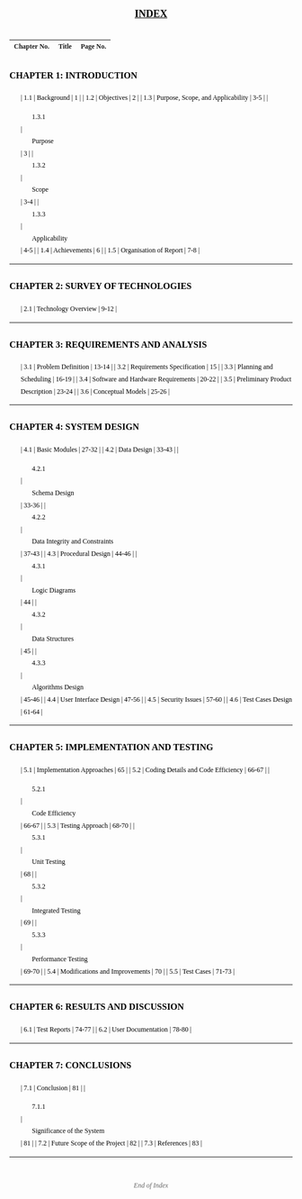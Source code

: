 <div style="font-family: 'Times New Roman', Times, serif; line-height: 1.8; color: #000;">

# <div style="text-align: center; font-size: 18px; font-weight: bold; margin: 40px 0 30px 0; text-decoration: underline;">INDEX</div>

<div style="font-size: 12px;">

| <div style="font-size: 12px; font-weight: bold;">Chapter No.</div> | <div style="font-size: 12px; font-weight: bold;">Title</div> | <div style="font-size: 12px; font-weight: bold;">Page No.</div> |
|:---:|:---|:---:|

## <div style="font-size: 16px; font-weight: bold; margin-top: 20px;">CHAPTER 1: INTRODUCTION</div>
<div style="font-size: 12px; margin-left: 20px;">

| 1.1 | Background | 1 |
| 1.2 | Objectives | 2 |
| 1.3 | Purpose, Scope, and Applicability | 3-5 |
| <div style="margin-left: 20px;">1.3.1</div> | <div style="margin-left: 20px;">Purpose</div> | 3 |
| <div style="margin-left: 20px;">1.3.2</div> | <div style="margin-left: 20px;">Scope</div> | 3-4 |
| <div style="margin-left: 20px;">1.3.3</div> | <div style="margin-left: 20px;">Applicability</div> | 4-5 |
| 1.4 | Achievements | 6 |
| 1.5 | Organisation of Report | 7-8 |

</div>

---

## <div style="font-size: 16px; font-weight: bold; margin-top: 20px;">CHAPTER 2: SURVEY OF TECHNOLOGIES</div>
<div style="font-size: 12px; margin-left: 20px;">

| 2.1 | Technology Overview | 9-12 |

</div>

---

## <div style="font-size: 16px; font-weight: bold; margin-top: 20px;">CHAPTER 3: REQUIREMENTS AND ANALYSIS</div>
<div style="font-size: 12px; margin-left: 20px;">

| 3.1 | Problem Definition | 13-14 |
| 3.2 | Requirements Specification | 15 |
| 3.3 | Planning and Scheduling | 16-19 |
| 3.4 | Software and Hardware Requirements | 20-22 |
| 3.5 | Preliminary Product Description | 23-24 |
| 3.6 | Conceptual Models | 25-26 |

</div>

---

## <div style="font-size: 16px; font-weight: bold; margin-top: 20px;">CHAPTER 4: SYSTEM DESIGN</div>
<div style="font-size: 12px; margin-left: 20px;">

| 4.1 | Basic Modules | 27-32 |
| 4.2 | Data Design | 33-43 |
| <div style="margin-left: 20px;">4.2.1</div> | <div style="margin-left: 20px;">Schema Design</div> | 33-36 |
| <div style="margin-left: 20px;">4.2.2</div> | <div style="margin-left: 20px;">Data Integrity and Constraints</div> | 37-43 |
| 4.3 | Procedural Design | 44-46 |
| <div style="margin-left: 20px;">4.3.1</div> | <div style="margin-left: 20px;">Logic Diagrams</div> | 44 |
| <div style="margin-left: 20px;">4.3.2</div> | <div style="margin-left: 20px;">Data Structures</div> | 45 |
| <div style="margin-left: 20px;">4.3.3</div> | <div style="margin-left: 20px;">Algorithms Design</div> | 45-46 |
| 4.4 | User Interface Design | 47-56 |
| 4.5 | Security Issues | 57-60 |
| 4.6 | Test Cases Design | 61-64 |

</div>

---

## <div style="font-size: 16px; font-weight: bold; margin-top: 20px;">CHAPTER 5: IMPLEMENTATION AND TESTING</div>
<div style="font-size: 12px; margin-left: 20px;">

| 5.1 | Implementation Approaches | 65 |
| 5.2 | Coding Details and Code Efficiency | 66-67 |
| <div style="margin-left: 20px;">5.2.1</div> | <div style="margin-left: 20px;">Code Efficiency</div> | 66-67 |
| 5.3 | Testing Approach | 68-70 |
| <div style="margin-left: 20px;">5.3.1</div> | <div style="margin-left: 20px;">Unit Testing</div> | 68 |
| <div style="margin-left: 20px;">5.3.2</div> | <div style="margin-left: 20px;">Integrated Testing</div> | 69 |
| <div style="margin-left: 20px;">5.3.3</div> | <div style="margin-left: 20px;">Performance Testing</div> | 69-70 |
| 5.4 | Modifications and Improvements | 70 |
| 5.5 | Test Cases | 71-73 |

 
</div>

---

## <div style="font-size: 16px; font-weight: bold; margin-top: 20px;">CHAPTER 6: RESULTS AND DISCUSSION</div>
<div style="font-size: 12px; margin-left: 20px;">

| 6.1 | Test Reports | 74-77 |
| 6.2 | User Documentation | 78-80 |

</div>

---

## <div style="font-size: 16px; font-weight: bold; margin-top: 20px;">CHAPTER 7: CONCLUSIONS</div>
<div style="font-size: 12px; margin-left: 20px;">

| 7.1 | Conclusion | 81 |
| <div style="margin-left: 20px;">7.1.1</div> | <div style="margin-left: 20px;">Significance of the System</div> | 81 |
| 7.2 | Future Scope of the Project | 82 |
| 7.3 | References | 83 |

</div>

---

<div style="text-align: center; font-size: 12px; margin-top: 40px; font-style: italic; color: #666;">
End of Index
</div>

</div>

</div>